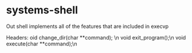 # systems-shell

Out shell implements all of the features that are included in execvp

Headers:
oid change_dir(char **command); \n
void exit_program();\n
void execute(char **command);\n
